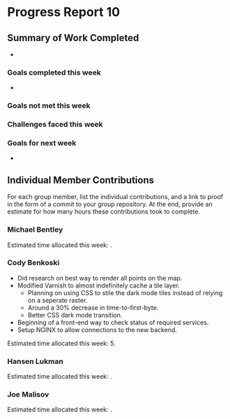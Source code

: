 # Progress Report 10

## Summary of Work Completed
- 

### Goals completed this week
- 

### Goals not met this week


### Challenges faced this week


### Goals for next week
- 

## Individual Member Contributions

For each group member, list the individual contributions, and a link to proof in the form of a commit to your group repository. At the end, provide an estimate for how many hours these contributions took to complete.

### Michael Bentley

Estimated time allocated this week: .

### Cody Benkoski
- Did research on best way to render all points on the map.
- Modified Varnish to almost indefinitely cache a tile layer.
  - Planning on using CSS to stile the dark mode tiles instead of relying on a seperate raster.
  - Around a 30% decrease in time-to-first-byte.
  - Better CSS dark mode transition.
- Beginning of a front-end way to check status of required services.
- Setup NGINX to allow connections to the new backend.

Estimated time allocated this week: 5.

### Hansen Lukman

Estimated time allocated this week: .

### Joe Malisov

Estimated time allocated this week: .
